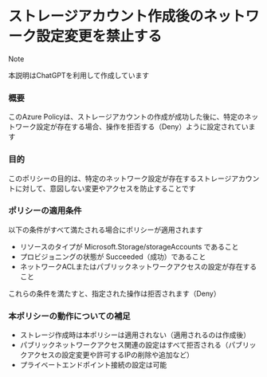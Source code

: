 # ストレージアカウント作成後のネットワーク設定変更を禁止する

> [!NOTE]
> 本説明はChatGPTを利用して作成しています

### 概要
このAzure Policyは、ストレージアカウントの作成が成功した後に、特定のネットワーク設定が存在する場合、操作を拒否する（Deny）ように設定されています

### 目的
このポリシーの目的は、特定のネットワーク設定が存在するストレージアカウントに対して、意図しない変更やアクセスを防止することです

### ポリシーの適用条件
以下の条件がすべて満たされる場合にポリシーが適用されます
- リソースのタイプが Microsoft.Storage/storageAccounts であること
- プロビジョニングの状態が Succeeded（成功）であること
- ネットワークACLまたはパブリックネットワークアクセスの設定が存在すること

これらの条件を満たすと、指定された操作は拒否されます（Deny）

### 本ポリシーの動作についての補足
- ストレージ作成時は本ポリシーは適用されない（適用されるのは作成後）
- パブリックネットワークアクセス関連の設定はすべて拒否される（パブリックアクセスの設定変更や許可するIPの削除や追加など）
- プライベートエンドポイント接続の設定は可能
